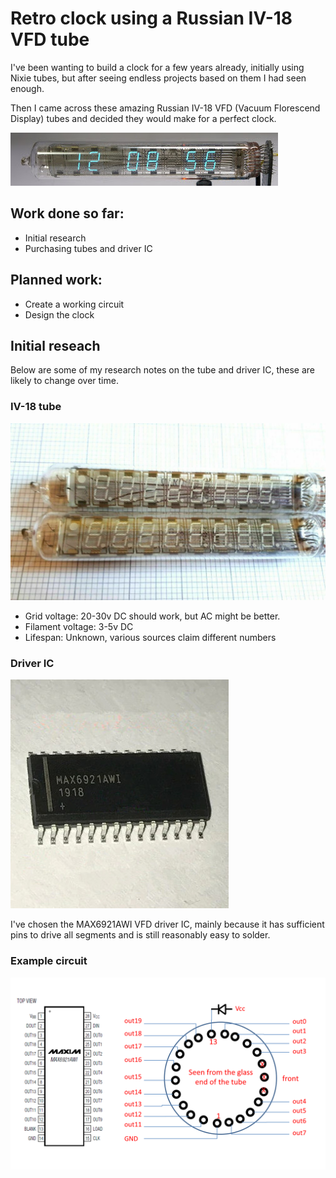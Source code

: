 # Retro clock using a Russian IV-18 VFD tube

I've been wanting to build a clock for a few years already, initially using Nixie tubes, but after seeing endless projects based on them I had seen enough.

Then I came across these amazing Russian IV-18 VFD (Vacuum Florescend Display) tubes and decided they would make for a perfect clock.

![Example](img_001.jpg)

## Work done so far: 

+ Initial research
+ Purchasing tubes and driver IC

## Planned work: 

+ Create a working circuit
+ Design the clock

## Initial reseach

Below are some of my research notes on the tube and driver IC, these are likely to change over time.

### IV-18 tube

![IV-18](img_002.jpg)

+ Grid voltage: 20-30v DC should work, but AC might be better.
+ Filament voltage: 3-5v DC
+ Lifespan: Unknown, various sources claim different numbers

### Driver IC

![MAX6921AWI](img_003.jpg)

I've chosen the MAX6921AWI VFD driver IC, mainly because it has sufficient pins to drive all segments and is still reasonably easy to solder. 

### Example circuit

![Circuit](img_004.png)
